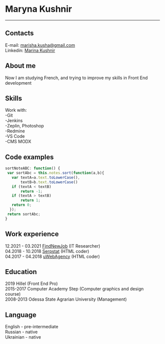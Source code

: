 # Maryna Kushnir
***
## Contacts
E-mail: marisha.kusha@gmail.com  
Linkedin: [Marina Kushnir](http://linkedin.com/in/marina-kushnir-frontend "Marina Kushnir")

## About me
Now I am studying French, and trying to improve my skills in Front End development

## Skills
Work with:   
-Git  
-Jenkins  
-Zeplin, Photoshop  
-Redmine  
-VS Code  
-CMS MODX  

## Code examples
```js
sortNoteABC: function() { 
 var sortAbc = this.notes.sort(function(a,b){
   var textA=a.text.toLowerCase(),
       textB=b.text.toLowerCase()
   if (textA < textB)
       return -1;
   if (textA > textB)
       return 1;
   return 0;
  });
 return sortAbc;
}
```

## Work experience
12.2021 - 03.2021 [FindNewJob](https://fnj.com.ua "FindNewJob") (IT Researcher)  
04.2018 - 10.2018 [Serpstat](https://serpstat.com "Serpstat") (HTML coder)  
04.2017 - 04.2018 [uWebAgency](https://uweb.agency "uWebAgency") (HTML coder)  

## Education
2019 Hillel (Front End Pro)  
2015-2017 Computer Academy Step (Computer graphics and design course)  
2008-2013 Odessa State Agrarian University (Management)  

## Language
English - pre-intermediate  
Russian - native  
Ukrainian - native  
